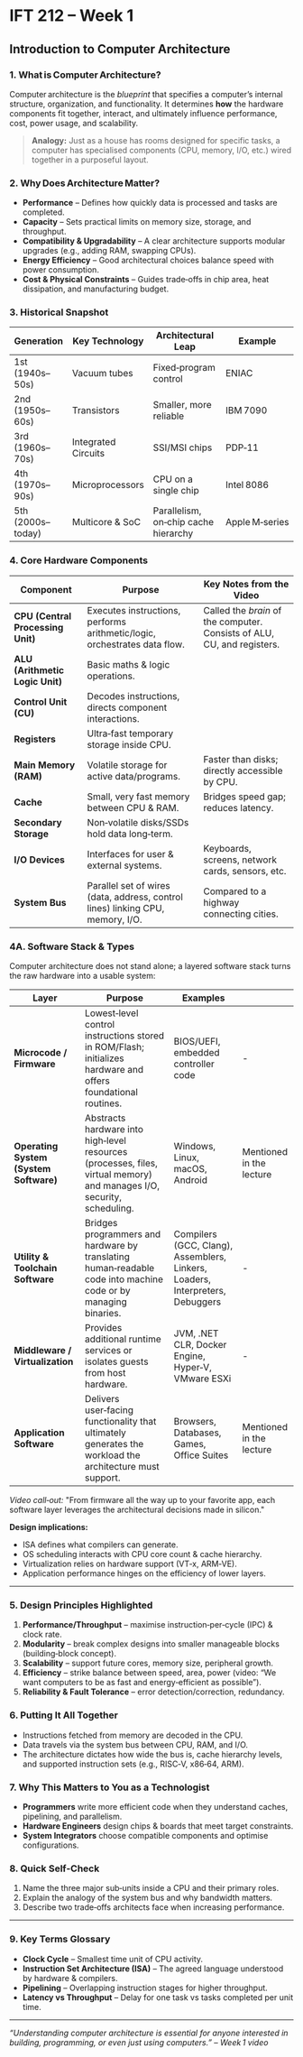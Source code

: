 # IFT 212 – Week 1

## Introduction to Computer Architecture

### 1. What is Computer Architecture?

Computer architecture is the *blueprint* that specifies a computer’s internal structure, organization, and functionality. It determines **how** the hardware components fit together, interact, and ultimately influence performance, cost, power usage, and scalability.

> **Analogy:** Just as a house has rooms designed for specific tasks, a computer has specialised components (CPU, memory, I/O, etc.) wired together in a purposeful layout.

### 2. Why Does Architecture Matter?

* **Performance** – Defines how quickly data is processed and tasks are completed.
* **Capacity** – Sets practical limits on memory size, storage, and throughput.
* **Compatibility & Upgradability** – A clear architecture supports modular upgrades (e.g., adding RAM, swapping CPUs).
* **Energy Efficiency** – Good architectural choices balance speed with power consumption.
* **Cost & Physical Constraints** – Guides trade‑offs in chip area, heat dissipation, and manufacturing budget.

### 3. Historical Snapshot

| Generation        | Key Technology      | Architectural Leap                   | Example        |
| ----------------- | ------------------- | ------------------------------------ | -------------- |
| 1st (1940s–50s)   | Vacuum tubes        | Fixed‑program control                | ENIAC          |
| 2nd (1950s–60s)   | Transistors         | Smaller, more reliable               | IBM 7090       |
| 3rd (1960s–70s)   | Integrated Circuits | SSI/MSI chips                        | PDP‑11         |
| 4th (1970s–90s)   | Microprocessors     | CPU on a single chip                 | Intel 8086     |
| 5th (2000s–today) | Multicore & SoC     | Parallelism, on‑chip cache hierarchy | Apple M‑series |

### 4. Core Hardware Components

| Component                         | Purpose                                                                        | Key Notes from the Video                                                |
| --------------------------------- | ------------------------------------------------------------------------------ | ----------------------------------------------------------------------- |
| **CPU (Central Processing Unit)** | Executes instructions, performs arithmetic/logic, orchestrates data flow.      | Called the *brain* of the computer. Consists of ALU, CU, and registers. |
| **ALU (Arithmetic Logic Unit)**   | Basic maths & logic operations.                                                |                                                                         |
| **Control Unit (CU)**             | Decodes instructions, directs component interactions.                          |                                                                         |
| **Registers**                     | Ultra‑fast temporary storage inside CPU.                                       |                                                                         |
| **Main Memory (RAM)**             | Volatile storage for active data/programs.                                     | Faster than disks; directly accessible by CPU.                          |
| **Cache**                         | Small, very fast memory between CPU & RAM.                                     | Bridges speed gap; reduces latency.                                     |
| **Secondary Storage**             | Non‑volatile disks/SSDs hold data long‑term.                                   |                                                                         |
| **I/O Devices**                   | Interfaces for user & external systems.                                        | Keyboards, screens, network cards, sensors, etc.                        |
| **System Bus**                    | Parallel set of wires (data, address, control lines) linking CPU, memory, I/O. | Compared to a highway connecting cities.                                |

### 4A. Software Stack & Types

Computer architecture does not stand alone; a layered software stack turns the raw hardware into a usable system:

| Layer                                  | Purpose                                                                                                                | Examples                                                                      |                          |
| -------------------------------------- | ---------------------------------------------------------------------------------------------------------------------- | ----------------------------------------------------------------------------- | ------------------------ |
| **Microcode / Firmware**               | Lowest‑level control instructions stored in ROM/Flash; initializes hardware and offers foundational routines.          | BIOS/UEFI, embedded controller code                                           | -                        |
| **Operating System (System Software)** | Abstracts hardware into high‑level resources (processes, files, virtual memory) and manages I/O, security, scheduling. | Windows, Linux, macOS, Android                                                | Mentioned in the lecture |
| **Utility & Toolchain Software**       | Bridges programmers and hardware by translating human‑readable code into machine code or by managing binaries.         | Compilers (GCC, Clang), Assemblers, Linkers, Loaders, Interpreters, Debuggers | -                        |
| **Middleware / Virtualization**        | Provides additional runtime services or isolates guests from host hardware.                                            | JVM, .NET CLR, Docker Engine, Hyper‑V, VMware ESXi                            | -                        |
| **Application Software**               | Delivers user‑facing functionality that ultimately generates the workload the architecture must support.               | Browsers, Databases, Games, Office Suites                                     | Mentioned in the lecture |

*Video call‑out:* "From firmware all the way up to your favorite app, each software layer leverages the architectural decisions made in silicon."

**Design implications:**

* ISA defines what compilers can generate.
* OS scheduling interacts with CPU core count & cache hierarchy.
* Virtualization relies on hardware support (VT‑x, ARM‑VE).
* Application performance hinges on the efficiency of lower layers.

---

### 5. Design Principles Highlighted

1. **Performance/Throughput** – maximise instruction‑per‑cycle (IPC) & clock rate.
2. **Modularity** – break complex designs into smaller manageable blocks (building‑block concept).
3. **Scalability** – support future cores, memory size, peripheral growth.
4. **Efficiency** – strike balance between speed, area, power (video: “We want computers to be as fast and energy‑efficient as possible”).
5. **Reliability & Fault Tolerance** – error detection/correction, redundancy.

### 6. Putting It All Together

* Instructions fetched from memory are decoded in the CPU.
* Data travels via the system bus between CPU, RAM, and I/O.
* The architecture dictates how wide the bus is, cache hierarchy levels, and supported instruction sets (e.g., RISC‑V, x86‑64, ARM).

### 7. Why This Matters to You as a Technologist

* **Programmers** write more efficient code when they understand caches, pipelining, and parallelism.
* **Hardware Engineers** design chips & boards that meet target constraints.
* **System Integrators** choose compatible components and optimise configurations.

### 8. Quick Self‑Check

1. Name the three major sub‑units inside a CPU and their primary roles.
2. Explain the analogy of the system bus and why bandwidth matters.
3. Describe two trade‑offs architects face when increasing performance.

---

### 9. Key Terms Glossary

* **Clock Cycle** – Smallest time unit of CPU activity.
* **Instruction Set Architecture (ISA)** – The agreed language understood by hardware & compilers.
* **Pipelining** – Overlapping instruction stages for higher throughput.
* **Latency vs Throughput** – Delay for one task vs tasks completed per unit time.

---

*“Understanding computer architecture is essential for anyone interested in building, programming, or even just using computers.” – Week 1 video*
